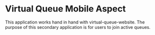 # Virtual Queue Mobile Aspect

This application works hand in hand with virtual-queue-website. The purpose of this secondary application is for users to join active queues.

